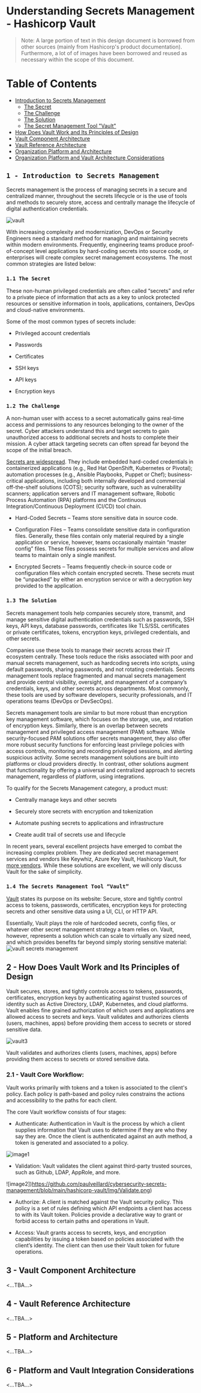 # Understanding Secrets Management - Hashicorp Vault

> Note: A large portion of text in this design document is borrowed from other sources (mainly from Hashicorp's product documentation). Furthermore, a lot of of images have been borrowed and reused as necessary within the scope of this document.

# Table of Contents
- [Introduction to Secrets Management](#)
  - [The Secret](#)
  - [The Challenge](#)
  - [The Solution](#)
  - [The Secret Management Tool "Vault"](#)
- [How Does Vault Work and Its Principles of Design](#)
- [Vault Component Architecture](#)
- [Vault Reference Architecture](#)
- [Organization Platform and Architecture](#)
- [Organization Platform and Vault Architecture Considerations](#)
  



## `1 - Introduction to Secrets Management`

Secrets management is the process of managing secrets in a secure and centralized manner, throughout the secrets lifecycle or is the use of tools and methods to securely store, access and centrally manage the lifecycle of digital authentication credentials.

![vault](https://github.com/paulveillard/cybersecurity-secrets-management/blob/main/hashicorp-vault/Img/Vault-1.png)

 

With increasing complexity and modernization, DevOps or Security Engineers need a standard method for managing and maintaining secrets within modern environments. Frequently, engineering teams produce proof-of-concept level applications by hard-coding secrets into source code, or enterprises will create complex secret management ecosystems. The most common strategies are listed below:

### `1.1 The Secret`

These non-human privileged credentials are often called “secrets” and refer to a private piece of information that acts as a key to unlock protected resources or sensitive information in tools, applications, containers, DevOps and cloud-native environments.

Some of the most common types of secrets include:

- Privileged account credentials

- Passwords

- Certificates

- SSH keys

- API keys

- Encryption keys

### `1.2 The Challenge`

A non-human user with access to a secret automatically gains real-time access and permissions to any resources belonging to the owner of the secret. Cyber attackers understand this and target secrets to gain unauthorized access to additional secrets and hosts to complete their mission. A cyber attack targeting secrets can often spread far beyond the scope of the initial breach.

[Secrets are widespread](https://www.hashicorp.com/resources/what-is-secret-sprawl-why-is-it-harmful). They include embedded hard-coded credentials in containerized applications (e.g., Red Hat OpenShift, Kubernetes or Pivotal); automation processes (e.g., Ansible Playbooks, Puppet or Chef); business-critical applications, including both internally developed and commercial off-the-shelf solutions (COTS); security software, such as vulnerability scanners; application servers and IT management software, Robotic Process Automation (RPA) platforms and the Continuous Integration/Continuous Deployment (CI/CD) tool chain.

- Hard-Coded Secrets – Teams store sensitive data in source code.‍

- Configuration Files – Teams consolidate sensitive data in configuration files. Generally, these files contain only material required by a single application or service, however, teams occasionally maintain “master config” files. These files possess secrets for multiple services and allow teams to maintain only a single manifest.‍

- Encrypted Secrets – Teams frequently check-in source code or configuration files which contain encrypted secrets. These secrets must be “unpacked” by either an encryption service or with a decryption key provided to the application.


### `1.3 The Solution`

Secrets management tools help companies securely store, transmit, and manage sensitive digital authentication credentials such as passwords, SSH keys, API keys, database passwords, certificates like TLS/SSL certificates or private certificates, tokens, encryption keys, privileged credentials, and other secrets.

Companies use these tools to manage their secrets across their IT ecosystem centrally. These tools reduce the risks associated with poor and manual secrets management, such as hardcoding secrets into scripts, using default passwords, sharing passwords, and not rotating credentials. Secrets management tools replace fragmented and manual secrets management and provide central visibility, oversight, and management of a company’s credentials, keys, and other secrets across departments. Most commonly, these tools are used by software developers, security professionals, and IT operations teams (DevOps or DevSecOps).

Secrets management tools are similar to but more robust than encryption key management software, which focuses on the storage, use, and rotation of encryption keys. Similarly, there is an overlap between secrets management and privileged access management (PAM) software. While security-focused PAM solutions offer secrets management, they also offer more robust security functions for enforcing least privilege policies with access controls, monitoring and recording privileged sessions, and alerting suspicious activity. Some secrets management solutions are built into platforms or cloud providers directly. In contrast, other solutions augment that functionality by offering a universal and centralized approach to secrets management, regardless of platform, using integrations.

To qualify for the Secrets Management category, a product must:

- Centrally manage keys and other secrets

- Securely store secrets with encryption and tokenization

- Automate pushing secrets to applications and infrastructure

- Create audit trail of secrets use and lifecycle

In recent years, several excellent projects have emerged to combat the increasing complex problem. They are dedicated secret management services and vendors like Keywhiz, Azure Key Vault, Hashicorp Vault, for [more vendors](https://www.g2.com/categories/secrets-management-tools). While these solutions are excellent, we will only discuss Vault for the sake of simplicity.

### `1.4 The Secrets Management Tool “Vault”`
[Vault](https://www.vaultproject.io/) states its purpose on its website: Secure, store and tightly control access to tokens, passwords, certificates, encryption keys for protecting secrets and other sensitive data using a UI, CLI, or HTTP API.

Essentially, Vault plays the role of hardcoded secrets, config files, or whatever other secret management strategy a team relies on. Vault, however, represents a solution which can scale to virtually any sized need, and which provides benefits far beyond simply storing sensitive material:
![vault secrets management](https://github.com/paulveillard/cybersecurity-secrets-management/blob/main/hashicorp-vault/Img/Vault-2.png)

## 2 - How Does Vault Work and Its Principles of Design

Vault secures, stores, and tightly controls access to tokens, passwords, certificates, encryption keys by authenticating against trusted sources of identity such as Active Directory, LDAP, Kubernetes, and cloud platforms. Vault enables fine grained authorization of which users and applications are allowed access to secrets and keys. Vault validates and authorizes clients (users, machines, apps) before providing them access to secrets or stored sensitive data.

![vault3](https://github.com/paulveillard/cybersecurity-secrets-management/blob/main/hashicorp-vault/Img/Vault-3.png)

Vault validates and authorizes clients (users, machines, apps) before providing them access to secrets or stored sensitive data.

### 2.1 - Vault Core Workflow:
Vault works primarily with tokens and a token is associated to the client's policy. Each policy is path-based and policy rules constrains the actions and accessibility to the paths for each client.

The core Vault workflow consists of four stages:
- Authenticate: Authentication in Vault is the process by which a client supplies information that Vault uses to determine if they are who they say they are. Once the client is authenticated against an auth method, a token is generated and associated to a policy.

![image1](https://github.com/paulveillard/cybersecurity-secrets-management/blob/main/hashicorp-vault/Img/Authenticate.png)


- Validation: Vault validates the client against third-party trusted sources, such as Github, LDAP, AppRole, and more.

![image2])https://github.com/paulveillard/cybersecurity-secrets-management/blob/main/hashicorp-vault/Img/Validate.png)


- Authorize: A client is matched against the Vault security policy. This policy is a set of rules defining which API endpoints a client has access to with its Vault token. Policies provide a declarative way to grant or forbid access to certain paths and operations in Vault.


- Access: Vault grants access to secrets, keys, and encryption capabilities by issuing a token based on policies associated with the client’s identity. The client can then use their Vault token for future operations.


## 3 - Vault Component Architecture
 <...TBA...>
 
 
## 4 - Vault Reference Architecture
<...TBA...>


## 5 - <Organization> Platform and Architecture
<...TBA...>
  
  
  
## 6 - <Organization> Platform and Vault Integration Considerations
<...TBA...>

